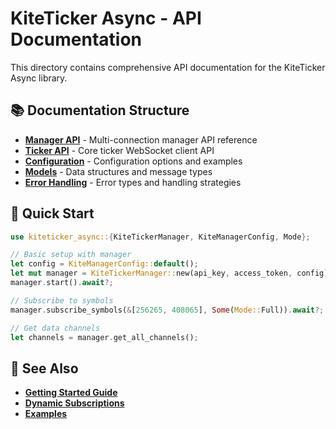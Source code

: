 # KiteTicker Async - API Documentation

This directory contains comprehensive API documentation for the KiteTicker Async library.

## 📚 Documentation Structure

- **[Manager API](manager.md)** - Multi-connection manager API reference
- **[Ticker API](ticker.md)** - Core ticker WebSocket client API
- **[Configuration](config.md)** - Configuration options and examples
- **[Models](models.md)** - Data structures and message types
- **[Error Handling](errors.md)** - Error types and handling strategies

## 🚀 Quick Start

```rust
use kiteticker_async::{KiteTickerManager, KiteManagerConfig, Mode};

// Basic setup with manager
let config = KiteManagerConfig::default();
let mut manager = KiteTickerManager::new(api_key, access_token, config);
manager.start().await?;

// Subscribe to symbols
manager.subscribe_symbols(&[256265, 408065], Some(Mode::Full)).await?;

// Get data channels
let channels = manager.get_all_channels();
```

## 🔗 See Also

- **[Getting Started Guide](../guides/getting-started.md)**
- **[Dynamic Subscriptions](../guides/DYNAMIC_SUBSCRIPTION_GUIDE.md)**
- **[Examples](../examples/)**
